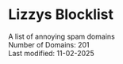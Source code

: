 # Lizzys Blocklist
A list of annoying spam domains<br>
Number of Domains: 201<br>
Last modified: 11-02-2025<br>
